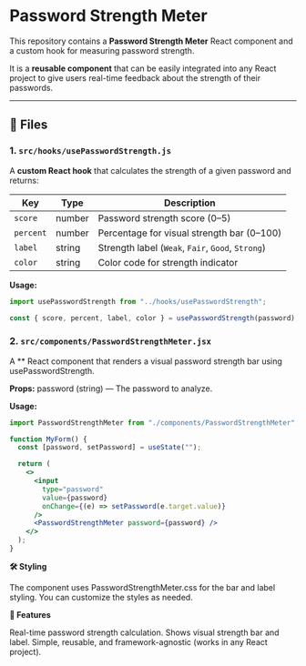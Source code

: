 # Password Strength Meter

This repository contains a **Password Strength Meter** React component and a custom hook for measuring password strength.

It is a **reusable component** that can be easily integrated into any React project to give users real-time feedback about the strength of their passwords.

---

## 📂 Files

### 1. `src/hooks/usePasswordStrength.js`

A **custom React hook** that calculates the strength of a given password and returns:

| Key       | Type   | Description                                       |
| --------- | ------ | ------------------------------------------------- |
| `score`   | number | Password strength score (0–5)                     |
| `percent` | number | Percentage for visual strength bar (0–100)        |
| `label`   | string | Strength label (`Weak`, `Fair`, `Good`, `Strong`) |
| `color`   | string | Color code for strength indicator                 |

**Usage:**

```js
import usePasswordStrength from "../hooks/usePasswordStrength";

const { score, percent, label, color } = usePasswordStrength(password);
```
### 2. `src/components/PasswordStrengthMeter.jsx`

A ** React component that renders a visual password strength bar using usePasswordStrength.

**Props:**
password (string) — The password to analyze.

**Usage:**

```jsx
import PasswordStrengthMeter from "./components/PasswordStrengthMeter";

function MyForm() {
  const [password, setPassword] = useState("");

  return (
    <>
      <input
        type="password"
        value={password}
        onChange={(e) => setPassword(e.target.value)}
      />
      <PasswordStrengthMeter password={password} />
    </>
  );
}
```
**🛠️ Styling**

The component uses PasswordStrengthMeter.css for the bar and label styling.
You can customize the styles as needed.

**🚀 Features**

Real-time password strength calculation.
Shows visual strength bar and label.
Simple, reusable, and framework-agnostic (works in any React project).
